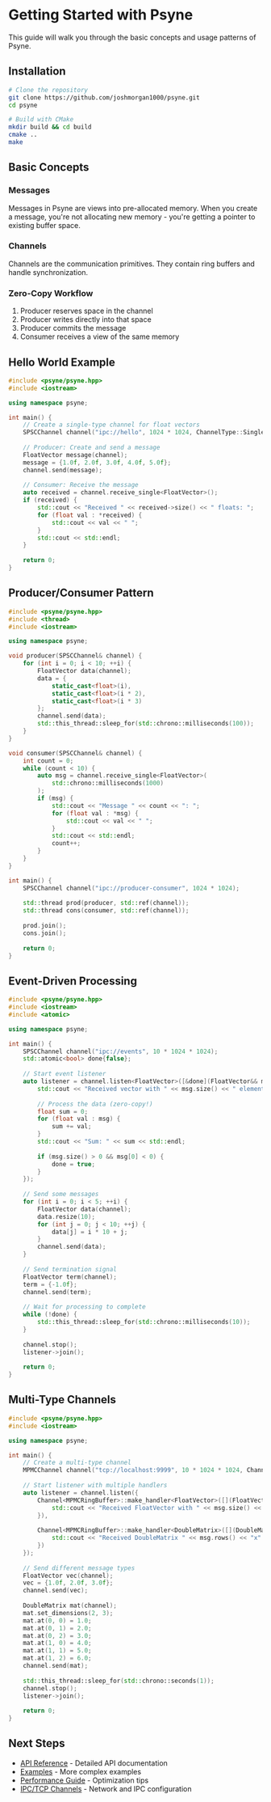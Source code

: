 # Getting Started with Psyne

This guide will walk you through the basic concepts and usage patterns of Psyne.

## Installation

```bash
# Clone the repository
git clone https://github.com/joshmorgan1000/psyne.git
cd psyne

# Build with CMake
mkdir build && cd build
cmake ..
make
```

## Basic Concepts

### Messages
Messages in Psyne are views into pre-allocated memory. When you create a message, you're not allocating new memory - you're getting a pointer to existing buffer space.

### Channels
Channels are the communication primitives. They contain ring buffers and handle synchronization.

### Zero-Copy Workflow
1. Producer reserves space in the channel
2. Producer writes directly into that space
3. Producer commits the message
4. Consumer receives a view of the same memory

## Hello World Example

```cpp
#include <psyne/psyne.hpp>
#include <iostream>

using namespace psyne;

int main() {
    // Create a single-type channel for float vectors
    SPSCChannel channel("ipc://hello", 1024 * 1024, ChannelType::SingleType);
    
    // Producer: Create and send a message
    FloatVector message(channel);
    message = {1.0f, 2.0f, 3.0f, 4.0f, 5.0f};
    channel.send(message);
    
    // Consumer: Receive the message
    auto received = channel.receive_single<FloatVector>();
    if (received) {
        std::cout << "Received " << received->size() << " floats: ";
        for (float val : *received) {
            std::cout << val << " ";
        }
        std::cout << std::endl;
    }
    
    return 0;
}
```

## Producer/Consumer Pattern

```cpp
#include <psyne/psyne.hpp>
#include <thread>
#include <iostream>

using namespace psyne;

void producer(SPSCChannel& channel) {
    for (int i = 0; i < 10; ++i) {
        FloatVector data(channel);
        data = {
            static_cast<float>(i),
            static_cast<float>(i * 2),
            static_cast<float>(i * 3)
        };
        channel.send(data);
        std::this_thread::sleep_for(std::chrono::milliseconds(100));
    }
}

void consumer(SPSCChannel& channel) {
    int count = 0;
    while (count < 10) {
        auto msg = channel.receive_single<FloatVector>(
            std::chrono::milliseconds(1000)
        );
        if (msg) {
            std::cout << "Message " << count << ": ";
            for (float val : *msg) {
                std::cout << val << " ";
            }
            std::cout << std::endl;
            count++;
        }
    }
}

int main() {
    SPSCChannel channel("ipc://producer-consumer", 1024 * 1024);
    
    std::thread prod(producer, std::ref(channel));
    std::thread cons(consumer, std::ref(channel));
    
    prod.join();
    cons.join();
    
    return 0;
}
```

## Event-Driven Processing

```cpp
#include <psyne/psyne.hpp>
#include <iostream>
#include <atomic>

using namespace psyne;

int main() {
    SPSCChannel channel("ipc://events", 10 * 1024 * 1024);
    std::atomic<bool> done{false};
    
    // Start event listener
    auto listener = channel.listen<FloatVector>([&done](FloatVector&& msg) {
        std::cout << "Received vector with " << msg.size() << " elements" << std::endl;
        
        // Process the data (zero-copy!)
        float sum = 0;
        for (float val : msg) {
            sum += val;
        }
        std::cout << "Sum: " << sum << std::endl;
        
        if (msg.size() > 0 && msg[0] < 0) {
            done = true;
        }
    });
    
    // Send some messages
    for (int i = 0; i < 5; ++i) {
        FloatVector data(channel);
        data.resize(10);
        for (int j = 0; j < 10; ++j) {
            data[j] = i * 10 + j;
        }
        channel.send(data);
    }
    
    // Send termination signal
    FloatVector term(channel);
    term = {-1.0f};
    channel.send(term);
    
    // Wait for processing to complete
    while (!done) {
        std::this_thread::sleep_for(std::chrono::milliseconds(10));
    }
    
    channel.stop();
    listener->join();
    
    return 0;
}
```

## Multi-Type Channels

```cpp
#include <psyne/psyne.hpp>
#include <iostream>

using namespace psyne;

int main() {
    // Create a multi-type channel
    MPMCChannel channel("tcp://localhost:9999", 10 * 1024 * 1024, ChannelType::MultiType);
    
    // Start listener with multiple handlers
    auto listener = channel.listen({
        Channel<MPMCRingBuffer>::make_handler<FloatVector>([](FloatVector&& msg) {
            std::cout << "Received FloatVector with " << msg.size() << " elements" << std::endl;
        }),
        
        Channel<MPMCRingBuffer>::make_handler<DoubleMatrix>([](DoubleMatrix&& msg) {
            std::cout << "Received DoubleMatrix " << msg.rows() << "x" << msg.cols() << std::endl;
        })
    });
    
    // Send different message types
    FloatVector vec(channel);
    vec = {1.0f, 2.0f, 3.0f};
    channel.send(vec);
    
    DoubleMatrix mat(channel);
    mat.set_dimensions(2, 3);
    mat.at(0, 0) = 1.0;
    mat.at(0, 1) = 2.0;
    mat.at(0, 2) = 3.0;
    mat.at(1, 0) = 4.0;
    mat.at(1, 1) = 5.0;
    mat.at(1, 2) = 6.0;
    channel.send(mat);
    
    std::this_thread::sleep_for(std::chrono::seconds(1));
    channel.stop();
    listener->join();
    
    return 0;
}
```

## Next Steps

- [API Reference](api-reference.md) - Detailed API documentation
- [Examples](../examples/) - More complex examples
- [Performance Guide](performance.md) - Optimization tips
- [IPC/TCP Channels](channels.md) - Network and IPC configuration